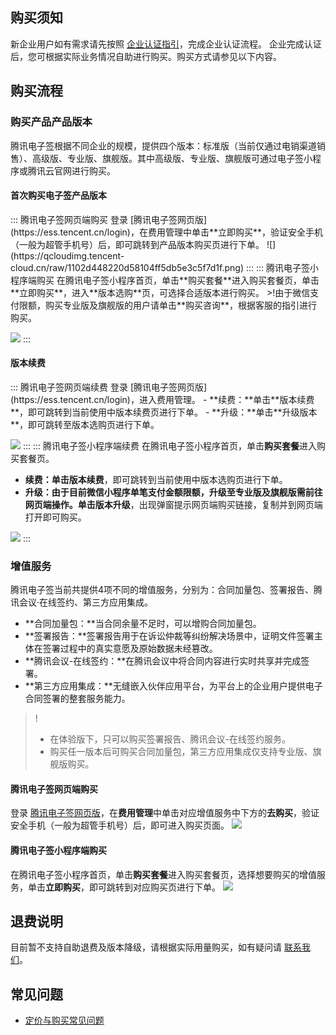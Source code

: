 ## 购买须知
新企业用户如有需求请先按照 [企业认证指引](https://cloud.tencent.com/document/product/1323/58758)，完成企业认证流程。
企业完成认证后，您可根据实际业务情况自助进行购买。购买方式请参见以下内容。

## 购买流程
### 购买产品产品版本
腾讯电子签根据不同企业的规模，提供四个版本：标准版（当前仅通过电销渠道销售）、高级版、专业版、旗舰版。其中高级版、专业版、旗舰版可通过电子签小程序或腾讯云官网进行购买。

#### 首次购买电子签产品版本

<dx-tabs>
::: 腾讯电子签网页端购买
登录 [腾讯电子签网页版](https://ess.tencent.cn/login)，在费用管理中单击**立即购买**，验证安全手机（一般为超管手机号）后，即可跳转到产品版本购买页进行下单。
![](https://qcloudimg.tencent-cloud.cn/raw/1102d448220d58104ff5db5e3c5f7d1f.png)
:::
::: 腾讯电子签小程序端购买
在腾讯电子签小程序首页，单击**购买套餐**进入购买套餐页，单击**立即购买**，进入**版本选购**页，可选择合适版本进行购买。
>!由于微信支付限额，购买专业版及旗舰版的用户请单击**购买咨询**，根据客服的指引进行购买。

![](https://qcloudimg.tencent-cloud.cn/raw/4cfd3ae0753cc937a955443274db4211.png)
:::
</dx-tabs>



#### 版本续费
<dx-tabs>
::: 腾讯电子签网页端续费
登录 [腾讯电子签网页版](https://ess.tencent.cn/login)，进入费用管理。
- **续费：**单击**版本续费**，即可跳转到当前使用中版本续费页进行下单。
- **升级：**单击**升级版本**，即可跳转至版本选购页进行下单。

![](https://qcloudimg.tencent-cloud.cn/raw/64f8b93a9f8cdbb50066c967866f5451.png)
:::
::: 腾讯电子签小程序端续费
在腾讯电子签小程序首页，单击**购买套餐**进入购买套餐页。
- **续费：**单击**版本续费**，即可跳转到当前使用中版本选购页进行下单。
- **升级：**由于目前微信小程序单笔支付金额限额，升级至专业版及旗舰版需前往网页端操作。单击**版本升级**，出现弹窗提示网页端购买链接，复制并到网页端打开即可购买。

![](https://qcloudimg.tencent-cloud.cn/raw/fd29870bdc177fc5086e5081f19f596e.png)
:::
</dx-tabs>



### 增值服务
腾讯电子签当前共提供4项不同的增值服务，分别为：合同加量包、签署报告、腾讯会议·在线签约、第三方应用集成。
- **合同加量包：**当合同余量不足时，可以增购合同加量包。
- **签署报告：**签署报告用于在诉讼仲裁等纠纷解决场景中，证明文件签署主体在签署过程中的真实意愿及原始数据未经篡改。
- **腾讯会议-在线签约：**在腾讯会议中将合同内容进行实时共享并完成签署。
- **第三方应用集成：**无缝嵌入伙伴应用平台，为平台上的企业用户提供电子合同签署的整套服务能力。
>!
>- 在体验版下，只可以购买签署报告、腾讯会议-在线签约服务。
>- 购买任一版本后可购买合同加量包，第三方应用集成仅支持专业版、旗舰版购买。

#### 腾讯电子签网页端购买
登录 [腾讯电子签网页版](https://ess.tencent.cn/login)，在**费用管理**中单击对应增值服务中下方的**去购买**，验证安全手机（一般为超管手机号）后，即可进入购买页面。
![](https://qcloudimg.tencent-cloud.cn/raw/e1d87cd46fde12fc636fd09e314ee803.png)


#### 腾讯电子签小程序端购买
在腾讯电子签小程序首页，单击**购买套餐**进入购买套餐页，选择想要购买的增值服务，单击**立即购买**，即可跳转到对应购买页进行下单。
![](https://qcloudimg.tencent-cloud.cn/raw/90f3477e54d23b6c13d554ef8ca1a026.png)

## 退费说明
目前暂不支持自助退费及版本降级，请根据实际用量购买，如有疑问请 [联系我们](https://cloud.tencent.com/document/product/1323/59638)。

## 常见问题
- [定价与购买常见问题](https://cloud.tencent.com/document/product/1323/71859)



